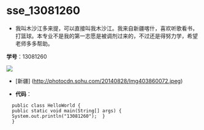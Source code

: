 # sse_13081260
* 我叫木沙江多来提，可以直接叫我木沙江。我来自新疆喀什，喜欢听歌看书，打篮球。本专业不是我的第一志愿是被调剂过来的，不过还是得努力学，希望老师多多帮助。


**学号**：13081260

![](http://photocdn.sohu.com/20140828/Img403860072.jpeg)

* [新疆] (http://photocdn.sohu.com/20140828/Img403860072.jpeg)
  
  
  
  
  
  
  
  
  
  
  
  
  
  
* **代码**：
```
  public class HelloWorld {  
  public static void main(String[] args) {  
  System.out.println("13081260");  } 
  } 
```
